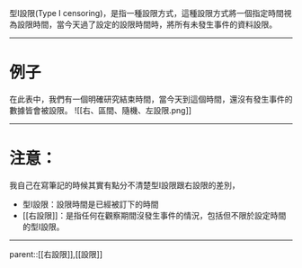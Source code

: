 型I設限(Type I censoring)，是指一種設限方式，這種設限方式將一個指定時間視為設限時間，當今天過了設定的設限時間時，將所有未發生事件的資料設限。
- - -
# 例子
在此表中，我們有一個明確研究結束時間，當今天到這個時間，還沒有發生事件的數據皆會被設限。
![[右、區間、隨機、左設限.png]]
- - -
# 注意：
我自己在寫筆記的時候其實有點分不清楚型I設限跟右設限的差別，
- 型I設限：設限時間是已經被訂下的時間
- [[右設限]]：是指任何在觀察期間沒發生事件的情況，包括但不限於設定時間的型I設限。
- - -
parent::[[右設限]],[[設限]]